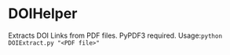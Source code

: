 # DOIHelper
Extracts DOI Links from PDF files. PyPDF3 required.
Usage:`python DOIExtract.py "<PDF file>"`
